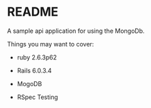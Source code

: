 # README

A sample api application for using the MongoDb.

Things you may want to cover:

* ruby 2.6.3p62 

* Rails 6.0.3.4

* MogoDB

* RSpec Testing
